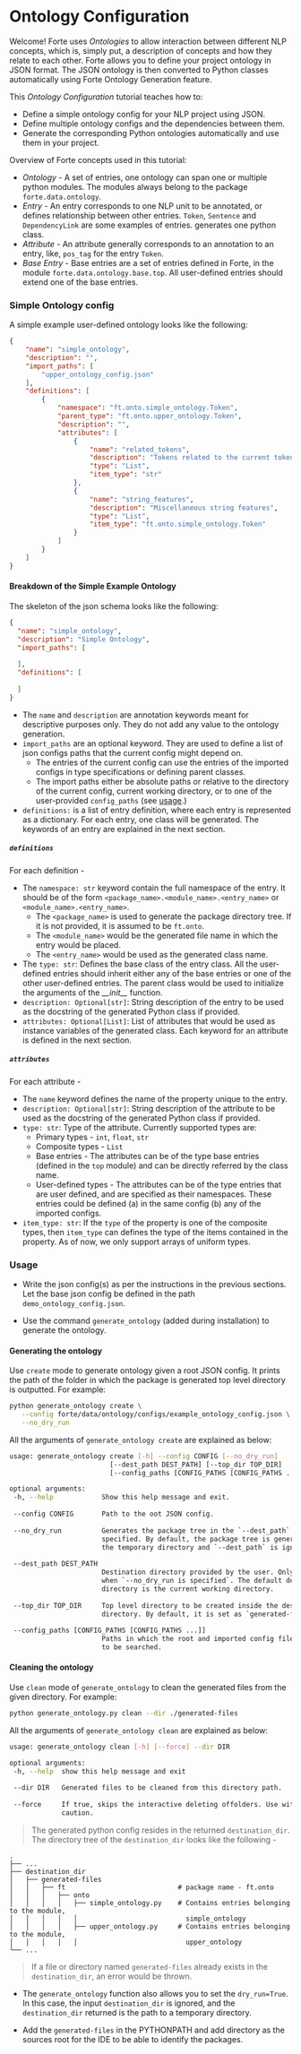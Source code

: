 # Ontology Configuration #

Welcome! Forte uses _Ontologies_ to allow interaction between different NLP concepts, which is, simply put, a description of concepts and how they relate to each other. Forte allows you to define your project ontology in JSON format. The JSON ontology is then converted to Python classes automatically using Forte Ontology Generation feature.

This _Ontology Configuration_ tutorial teaches how to:
* Define a simple ontology config for your NLP project using JSON.
* Define multiple ontology configs and the dependencies between them.
* Generate the corresponding Python ontologies automatically and use them in your project. 

Overview of Forte concepts used in this tutorial:
* *Ontology* - A set of entries, one ontology can span one or multiple python modules. The modules always belong to the package `forte.data.ontology`.
* *Entry* - An entry corresponds to one NLP unit to be annotated, or defines relationship between other entries. `Token`, `Sentence` and `DependencyLink` are some examples of entries. generates one python class.
* *Attribute* - An attribute generally corresponds to an annotation to an entry, like, `pos_tag` for the entry `Token`.
* *Base Entry* - Base entries are a set of entries defined in Forte, in the module `forte.data.ontology.base.top`. All user-defined entries should extend one of the base entries.
 
### Simple Ontology config ###
A simple example user-defined ontology looks like the following:
```json
{
    "name": "simple_ontology",
    "description": "",
    "import_paths": [
        "upper_ontology_config.json"
    ],
    "definitions": [
        {
            "namespace": "ft.onto.simple_ontology.Token",
            "parent_type": "ft.onto.upper_ontology.Token",
            "description": "",
            "attributes": [
                {
                    "name": "related_tokens",
                    "description": "Tokens related to the current token",
                    "type": "List",
                    "item_type": "str"
                },
                {
                    "name": "string_features",
                    "description": "Miscellaneous string features",
                    "type": "List",
                    "item_type": "ft.onto.simple_ontology.Token"
                }
            ]
        }
    ]
}
```
#### Breakdown of the Simple Example Ontology ####
The skeleton of the json schema looks like the following:
```json
{
  "name": "simple_ontology",
  "description": "Simple Ontology",
  "import_paths": [
  
  ],
  "definitions": [
  
  ]
}
```
- The `name` and `description` are annotation keywords meant for descriptive
purposes only. They do not add any value to the ontology generation.
- `import_paths` are an optional keyword. They are used to define a list of json configs 
paths that the current config might depend on. 
    - The entries of the current config can use
the entries of the imported configs in type specifications or defining parent classes. 
    - The import paths either be absolute paths or relative to the directory of 
    the current config, current working directory, or to one of the user-provided
    ``config_paths`` (see [usage](#usage).)
- `definitions:` is a list of entry definition, where each entry is represented as a dictionary. For each entry, one class will be generated. The keywords of an entry are explained in the next section.

##### ```definitions``` #####
For each definition - 
* The `namespace: str` keyword contain the full namespace of the entry. It should be of the form ```<package_name>.<module_name>.<entry_name>``` or ```<module_name>.<entry_name>```.
    * The `<package_name>` is used to generate the package directory tree. If it is not provided, it is assumed to be `ft.onto`.
    * The `<module_name>` would be the generated file name in which the entry would be placed.
    * The `<entry_name>` would be used as the generated class name.
 * The `type: str`: Defines the base class of the entry class. All the user-defined entries should inherit either any of the base entries or one of the other user-defined entries. The parent class would be used to initialize the arguments of the *\_\_init__* function.
 * `description: Optional[str]`: String description of the entry to be used as the docstring of the generated Python class if provided.
 * `attributes: Optional[List]`: List of attributes that would be used as instance variables of the generated class. Each keyword for an attribute is defined in the next section.

##### ```attributes``` #####
For each attribute - 
* The `name` keyword defines the name of the property unique to the entry.
* `description: Optional[str]`: String description of the attribute to be used as the docstring of the generated Python class if provided.
* `type: str`: Type of the attribute. Currently supported types are:
    * Primary types - `int`, `float`, `str` 
    * Composite types - `List`
    * Base entries - The attributes can be of the type base
    entries (defined in the `top` module) and can be directly referred by the
     class name.
    * User-defined types - The attributes can be of the type entries that are
    user defined, and are specified as their namespaces. These entries could be
    defined (a) in the same config (b) any of the imported configs.
* `item_type: str`: If the `type` of the property is one of the composite types, then `item_type` can defines the type of the items contained in the property. As of now, we only support arrays of uniform types.

### Usage ###
* Write the json config(s) as per the instructions in the previous sections. Let the base json config be defined in the path ``demo_ontology_config.json``.

* Use the command `generate_ontology` (added during installation) to generate 
the ontology. 

 #### Generating the ontology ####
 Use ``create`` mode to generate ontology given a root JSON config. It prints the
 path of the folder in which the package is generated top level directory is 
 outputted. For example:
 ```bash
python generate_ontology create \
    --config forte/data/ontology/configs/example_ontology_config.json \
    --no_dry_run
 ```
 All the arguments of `generate_ontology create` are explained as below: 
 ```bash
 usage: generate_ontology create [-h] --config CONFIG [--no_dry_run]
                          [--dest_path DEST_PATH] [--top_dir TOP_DIR]
                          [--config_paths [CONFIG_PATHS [CONFIG_PATHS ...]]]

optional arguments:
  -h, --help            Show this help message and exit.
  
  --config CONFIG       Path to the oot JSON config.
  
  --no_dry_run          Generates the package tree in the `--dest_path` if 
                        specified. By default, the package tree is generated in 
                        the temporary directory and `--dest_path` is ignored.
                        
  --dest_path DEST_PATH
                        Destination directory provided by the user. Only used
                        when `--no_dry_run is specified`. The default destination
                        directory is the current working directory.
                        
  --top_dir TOP_DIR     Top level directory to be created inside the destination
                        directory. By default, it is set as `generated-files`.
                        
  --config_paths [CONFIG_PATHS [CONFIG_PATHS ...]]
                        Paths in which the root and imported config files are
                        to be searched.
 ```
 #### Cleaning the ontology ####
 Use `clean` mode of `generate_ontology` to clean the generated files from the 
 given directory. For example:
 ```bash
python generate_ontology.py clean --dir ./generated-files
``` 
  All the arguments of `generate_ontology clean` are explained as below:
 ```bash
 usage: generate_ontology clean [-h] [--force] --dir DIR

optional arguments:
  -h, --help  show this help message and exit
  
  --dir DIR   Generated files to be cleaned from this directory path.
  
  --force     If true, skips the interactive deleting offolders. Use with
              caution.
 ```
  > The generated python config resides in the returned ``destination_dir``. The directory tree of the `destination_dir` looks like the following -

    .
    ├── ...
    ├── destination_dir
    │   ├── generated-files
    │   │   ├── ft                            # package name - ft.onto
    │   │   │   ├── onto
    │   │   │   │   ├── simple_ontology.py    # Contains entries belonging to the module, 
    │   │   │   │   │                           simple_ontology
    │   │   │   │   ├── upper_ontology.py     # Contains entries belonging to the module, 
    │   │   │   │   │                           upper_ontology
    └── ...
     
> If a file or directory named `generated-files` already exists in the `destination_dir`, an error would be thrown.

* The ``generate_ontology`` function also allows you to set the `dry_run=True`. In this case, the input `destination_dir` is ignored, and the `destination_dir` returned is the path to a temporary directory.

* Add the ``generated-files`` in the PYTHONPATH and add directory as the sources root for the IDE to be able to identify the packages.
<!-- TODO: write the steps to clean the generated code -->
  
